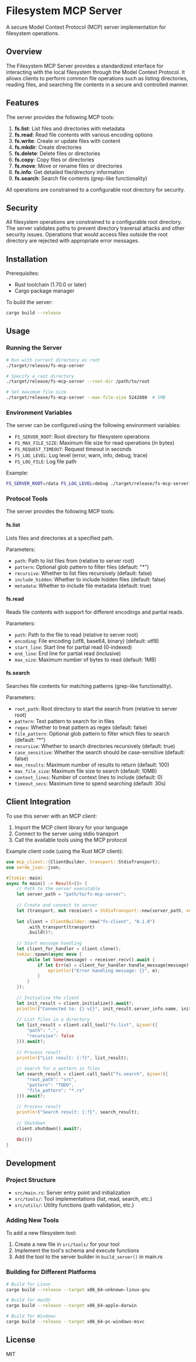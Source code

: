 # Filesystem MCP Server

A secure Model Context Protocol (MCP) server implementation for filesystem operations.

## Overview

The Filesystem MCP Server provides a standardized interface for interacting with the local filesystem through the Model Context Protocol. It allows clients to perform common file operations such as listing directories, reading files, and searching file contents in a secure and controlled manner.

## Features

The server provides the following MCP tools:

1. **fs.list**: List files and directories with metadata
2. **fs.read**: Read file contents with various encoding options
3. **fs.write**: Create or update files with content
4. **fs.mkdir**: Create directories
5. **fs.delete**: Delete files or directories
6. **fs.copy**: Copy files or directories
7. **fs.move**: Move or rename files or directories
8. **fs.info**: Get detailed file/directory information
9. **fs.search**: Search file contents (grep-like functionality)

All operations are constrained to a configurable root directory for security.

## Security

All filesystem operations are constrained to a configurable root directory. The server validates paths to prevent directory traversal attacks and other security issues. Operations that would access files outside the root directory are rejected with appropriate error messages.

## Installation

Prerequisites:
- Rust toolchain (1.70.0 or later)
- Cargo package manager

To build the server:

```bash
cargo build --release
```

## Usage

### Running the Server

```bash
# Run with current directory as root
./target/release/fs-mcp-server

# Specify a root directory
./target/release/fs-mcp-server --root-dir /path/to/root

# Set maximum file size
./target/release/fs-mcp-server --max-file-size 5242880  # 5MB
```

### Environment Variables

The server can be configured using the following environment variables:

- `FS_SERVER_ROOT`: Root directory for filesystem operations
- `FS_MAX_FILE_SIZE`: Maximum file size for read operations (in bytes)
- `FS_REQUEST_TIMEOUT`: Request timeout in seconds
- `FS_LOG_LEVEL`: Log level (error, warn, info, debug, trace)
- `FS_LOG_FILE`: Log file path

Example:

```bash
FS_SERVER_ROOT=/data FS_LOG_LEVEL=debug ./target/release/fs-mcp-server
```

### Protocol Tools

The server provides the following MCP tools:

#### fs.list

Lists files and directories at a specified path.

Parameters:
- `path`: Path to list files from (relative to server root)
- `pattern`: Optional glob pattern to filter files (default: "*")
- `recursive`: Whether to list files recursively (default: false)
- `include_hidden`: Whether to include hidden files (default: false)
- `metadata`: Whether to include file metadata (default: true)

#### fs.read

Reads file contents with support for different encodings and partial reads.

Parameters:
- `path`: Path to the file to read (relative to server root)
- `encoding`: File encoding (utf8, base64, binary) (default: utf8)
- `start_line`: Start line for partial read (0-indexed)
- `end_line`: End line for partial read (inclusive)
- `max_size`: Maximum number of bytes to read (default: 1MB)

#### fs.search

Searches file contents for matching patterns (grep-like functionality).

Parameters:
- `root_path`: Root directory to start the search from (relative to server root)
- `pattern`: Text pattern to search for in files
- `regex`: Whether to treat pattern as regex (default: false)
- `file_pattern`: Optional glob pattern to filter which files to search (default: "*")
- `recursive`: Whether to search directories recursively (default: true)
- `case_sensitive`: Whether the search should be case-sensitive (default: false)
- `max_results`: Maximum number of results to return (default: 100)
- `max_file_size`: Maximum file size to search (default: 10MB)
- `context_lines`: Number of context lines to include (default: 0)
- `timeout_secs`: Maximum time to spend searching (default: 30s)

## Client Integration

To use this server with an MCP client:

1. Import the MCP client library for your language
2. Connect to the server using stdio transport
3. Call the available tools using the MCP protocol

Example client code (using the Rust MCP client):

```rust
use mcp_client::{ClientBuilder, transport::StdioTransport};
use serde_json::json;

#[tokio::main]
async fn main() -> Result<()> {
    // Path to the server executable
    let server_path = "path/to/fs-mcp-server";
    
    // Create and connect to server
    let (transport, mut receiver) = StdioTransport::new(server_path, vec![]);
    
    let client = ClientBuilder::new("fs-client", "0.1.0")
        .with_transport(transport)
        .build()?;
    
    // Start message handling
    let client_for_handler = client.clone();
    tokio::spawn(async move {
        while let Some(message) = receiver.recv().await {
            if let Err(e) = client_for_handler.handle_message(message).await {
                eprintln!("Error handling message: {}", e);
            }
        }
    });
    
    // Initialize the client
    let init_result = client.initialize().await?;
    println!("Connected to: {} v{}", init_result.server_info.name, init_result.server_info.version);
    
    // List files in a directory
    let list_result = client.call_tool("fs.list", &json!({
        "path": ".",
        "recursive": false
    })).await?;
    
    // Process result
    println!("List result: {:?}", list_result);
    
    // Search for a pattern in files
    let search_result = client.call_tool("fs.search", &json!({
        "root_path": "src",
        "pattern": "TODO",
        "file_pattern": "*.rs"
    })).await?;
    
    // Process result
    println!("Search result: {:?}", search_result);
    
    // Shutdown
    client.shutdown().await?;
    
    Ok(())
}
```

## Development

### Project Structure

- `src/main.rs`: Server entry point and initialization
- `src/tools/`: Tool implementations (list, read, search, etc.)
- `src/utils/`: Utility functions (path validation, etc.)

### Adding New Tools

To add a new filesystem tool:

1. Create a new file in `src/tools/` for your tool
2. Implement the tool's schema and execute functions
3. Add the tool to the server builder in `build_server()` in main.rs

### Building for Different Platforms

```bash
# Build for Linux
cargo build --release --target x86_64-unknown-linux-gnu

# Build for macOS
cargo build --release --target x86_64-apple-darwin

# Build for Windows
cargo build --release --target x86_64-pc-windows-msvc
```

## License

MIT
